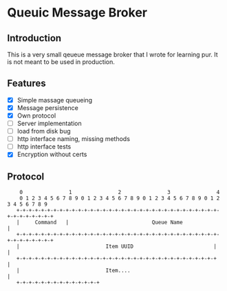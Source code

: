 # Queuic Message Broker

## Introduction
This is a very small qeueue message broker that I wrote for learning pur. It is not meant to be used in production.

## Features
- [x] Simple massage queueing
- [x] Message persistence
- [x] Own protocol
- [ ] Server implementation
- [ ] load from disk bug
- [ ] http interface naming, missing methods
- [ ] http interface tests 
- [x] Encryption without certs

## Protocol

```
    0               1               2               3               4             
    0 1 2 3 4 5 6 7 8 9 0 1 2 3 4 5 6 7 8 9 0 1 2 3 4 5 6 7 8 9 0 1 2 3 4 5 6 7 8 9
   +-+-+-+-+-+-+-+-+-+-+-+-+-+-+-+-+-+-+-+-+-+-+-+-+-+-+-+-+-+-+-+-+-+-+-+-+-+-+-+-+
   |     Command   |                           Queue Name                          |
   +-+-+-+-+-+-+-+-+-+-+-+-+-+-+-+-+-+-+-+-+-+-+-+-+-+-+-+-+-+-+-+-+-+-+-+-+-+-+-+-+
   |                            Item UUID                          |               |
   +-+-+-+-+-+-+-+-+-+-+-+-+-+-+-+-+-+-+-+-+-+-+-+-+-+-+-+-+-+-+-+-+               |
   |                            Item....                                           |
   +-+-+-+-+-+-+-+-+-+-+-+-+-+
```
   